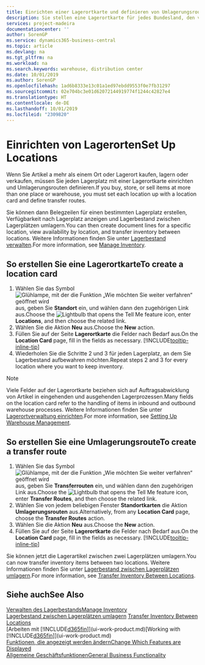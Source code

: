 ```yaml
---
title: Einrichten einer Lagerortkarte und definieren von Umlagerungsrouten| Microsoft Docs
description: Sie stellen eine Lagerortkarte für jedes Bundesland, den von Lagerartikel speichern, beispielsweise, ein Lager oder eine Vertriebsstelle und Einrichtungsrouten, um Artikel zwischen Lagerorten umlagern erstellen.
services: project-madeira
documentationcenter: ''
author: SorenGP
ms.service: dynamics365-business-central
ms.topic: article
ms.devlang: na
ms.tgt_pltfrm: na
ms.workload: na
ms.search.keywords: warehouse, distribution center
ms.date: 10/01/2019
ms.author: SorenGP
ms.openlocfilehash: 1ad6b8333e13c01a1ed97ebdd9553f0e7fb31297
ms.sourcegitcommit: 02e704bc3e01d62072144919774f1244c42827e4
ms.translationtype: HT
ms.contentlocale: de-DE
ms.lasthandoff: 10/01/2019
ms.locfileid: "2309820"
---
```

# <a name="set-up-locations"></a><span data-ttu-id="46b91-103">Einrichten von Lagerorten</span><span class="sxs-lookup"><span data-stu-id="46b91-103">Set Up Locations</span></span>
<span data-ttu-id="46b91-104">Wenn Sie Artikel a mehr als einem Ort oder Lagerort kaufen, lagern oder verkaufen, müssen Sie jeden Lagerplatz mit einer Lagerortkarte einrichten und Umlagerungsrouten definieren.</span><span class="sxs-lookup"><span data-stu-id="46b91-104">If you buy, store, or sell items at more than one place or warehouse, you must set each location up with a location card and define transfer routes.</span></span>

<span data-ttu-id="46b91-105">Sie können dann Belegzeilen für einen bestimmten Lagerplatz erstellen, Verfügbarkeit nach Lagerplatz anzeigen und Lagerbestand zwischen Lagerplätzen umlagern.</span><span class="sxs-lookup"><span data-stu-id="46b91-105">You can then create document lines for a specific location, view availability by location, and transfer inventory between locations.</span></span> <span data-ttu-id="46b91-106">Weitere Informationen finden Sie unter [Lagerbestand verwalten](inventory-manage-inventory.md).</span><span class="sxs-lookup"><span data-stu-id="46b91-106">For more information, see [Manage Inventory](inventory-manage-inventory.md).</span></span>

## <a name="to-create-a-location-card"></a><span data-ttu-id="46b91-107">So erstellen Sie eine Lagerortkarte</span><span class="sxs-lookup"><span data-stu-id="46b91-107">To create a location card</span></span>
1. <span data-ttu-id="46b91-108">Wählen Sie das Symbol ![Glühlampe, mit der die Funktion „Wie möchten Sie weiter verfahren“ geöffnet wird](media/ui-search/search_small.png "Wie möchten Sie weiter verfahren?") aus, geben Sie **Standort** ein, und wählen dann den zugehörigen Link aus.</span><span class="sxs-lookup"><span data-stu-id="46b91-108">Choose the ![Lightbulb that opens the Tell Me feature](media/ui-search/search_small.png "Tell me what you want to do") icon, enter **Locations**, and then choose the related link.</span></span>
2. <span data-ttu-id="46b91-109">Wählen Sie die Aktion **Neu** aus.</span><span class="sxs-lookup"><span data-stu-id="46b91-109">Choose the **New** action.</span></span>
3. <span data-ttu-id="46b91-110">Füllen Sie auf der Seite **Lagerortkarte** die Felder nach Bedarf aus.</span><span class="sxs-lookup"><span data-stu-id="46b91-110">On the **Location Card** page, fill in the fields as necessary.</span></span> [!INCLUDE[tooltip-inline-tip](includes/tooltip-inline-tip_md.md)]
4. <span data-ttu-id="46b91-111">Wiederholen Sie die Schritte 2 und 3 für jeden Lagerplatz, an dem Sie Lagerbestand aufbewahren möchten.</span><span class="sxs-lookup"><span data-stu-id="46b91-111">Repeat steps 2 and 3 for every location where you want to keep inventory.</span></span>

> [!NOTE]  
> <span data-ttu-id="46b91-112">Viele Felder auf der Lagerortkarte beziehen sich auf Auftragsabwicklung von Artikel in eingehenden und ausgehenden Lagerprozessen.</span><span class="sxs-lookup"><span data-stu-id="46b91-112">Many fields on the location card refer to the handling of items in inbound and outbound warehouse processes.</span></span> <span data-ttu-id="46b91-113">Weitere Informationen finden Sie unter [Lagerortverwaltung einrichten](warehouse-setup-warehouse.md).</span><span class="sxs-lookup"><span data-stu-id="46b91-113">For more information, see [Setting Up Warehouse Management](warehouse-setup-warehouse.md).</span></span>

## <a name="to-create-a-transfer-route"></a><span data-ttu-id="46b91-114">So erstellen Sie eine Umlagerungsroute</span><span class="sxs-lookup"><span data-stu-id="46b91-114">To create a transfer route</span></span>
1. <span data-ttu-id="46b91-115">Wählen Sie das Symbol ![Glühlampe, mit der die Funktion „Wie möchten Sie weiter verfahren“ geöffnet wird](media/ui-search/search_small.png "Wie möchten Sie weiter verfahren?") aus, geben Sie **Transferrouten** ein, und wählen dann den zugehörigen Link aus.</span><span class="sxs-lookup"><span data-stu-id="46b91-115">Choose the ![Lightbulb that opens the Tell Me feature](media/ui-search/search_small.png "Tell me what you want to do") icon, enter **Transfer Routes**, and then choose the related link.</span></span>
2. <span data-ttu-id="46b91-116">Wählen Sie von jedem beliebigen Fenster **Standortkarten** die Aktion **Umlagerungsrouten** aus.</span><span class="sxs-lookup"><span data-stu-id="46b91-116">Alternatively, from any **Location Card** page, choose the **Transfer Routes** action.</span></span>
3. <span data-ttu-id="46b91-117">Wählen Sie die Aktion **Neu** aus.</span><span class="sxs-lookup"><span data-stu-id="46b91-117">Choose the **New** action.</span></span>
4. <span data-ttu-id="46b91-118">Füllen Sie auf der Seite **Lagerortkarte** die Felder nach Bedarf aus.</span><span class="sxs-lookup"><span data-stu-id="46b91-118">On the **Location Card** page, fill in the fields as necessary.</span></span> [!INCLUDE[tooltip-inline-tip](includes/tooltip-inline-tip_md.md)]

<span data-ttu-id="46b91-119">Sie können jetzt die Lagerartikel zwischen zwei Lagerplätzen umlagern.</span><span class="sxs-lookup"><span data-stu-id="46b91-119">You can now transfer inventory items between two locations.</span></span> <span data-ttu-id="46b91-120">Weitere Informationen finden Sie unter [Lagerbestand zwischen Lagerplätzen umlagern](inventory-how-transfer-between-locations.md).</span><span class="sxs-lookup"><span data-stu-id="46b91-120">For more information, see [Transfer Inventory Between Locations](inventory-how-transfer-between-locations.md).</span></span>    

## <a name="see-also"></a><span data-ttu-id="46b91-121">Siehe auch</span><span class="sxs-lookup"><span data-stu-id="46b91-121">See Also</span></span>
[<span data-ttu-id="46b91-122">Verwalten des Lagerbestands</span><span class="sxs-lookup"><span data-stu-id="46b91-122">Manage Inventory</span></span>](inventory-manage-inventory.md)  
<span data-ttu-id="46b91-123">[Lagerbestand zwischen Lagerplätzen umlagern](inventory-how-transfer-between-locations.md)  </span><span class="sxs-lookup"><span data-stu-id="46b91-123">[Transfer Inventory Between Locations](inventory-how-transfer-between-locations.md)  </span></span>  
<span data-ttu-id="46b91-124">[Arbeiten mit [!INCLUDE[d365fin](includes/d365fin_md.md)]](ui-work-product.md)</span><span class="sxs-lookup"><span data-stu-id="46b91-124">[Working with [!INCLUDE[d365fin](includes/d365fin_md.md)]](ui-work-product.md)</span></span>  
[<span data-ttu-id="46b91-125">Funktionen, die angezeigt werden ändern</span><span class="sxs-lookup"><span data-stu-id="46b91-125">Change Which Features are Displayed</span></span>](ui-experiences.md)  
[<span data-ttu-id="46b91-126">Allgemeine Geschäftsfunktionen</span><span class="sxs-lookup"><span data-stu-id="46b91-126">General Business Functionality</span></span>](ui-across-business-areas.md)
